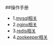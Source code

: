 ##操作手册
* 1.[mysql相关](https://github.com/houmq/manual/blob/master/mysql/mysql安装.md)
* 2.[nginx相关](https://github.com/houmq/manual/blob/master/nginx/nginx安装.md)
* 3.[redis相关](https://github.com/houmq/manual/blob/master/redis/redis安装.md)
* 4.[zookeeper相关](https://github.com/houmq/manual/blob/master/zookeeper/zookeeper安装.md)
